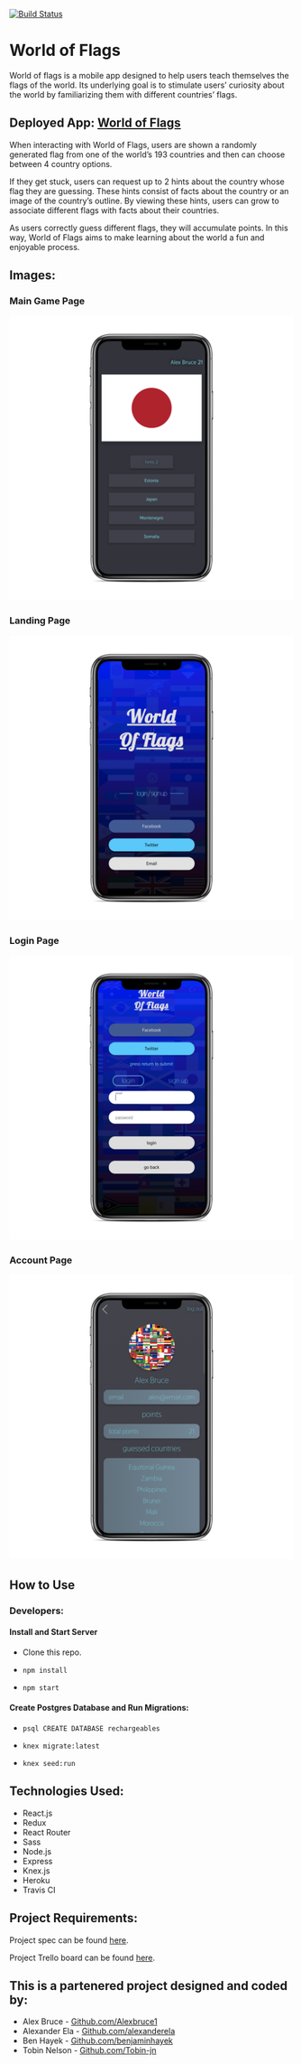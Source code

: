 [![Build Status](https://travis-ci.org/alexanderela/cross_pollination_frontend.svg?branch=master)](https://travis-ci.org/alexanderela/cross_pollination_frontend)

# World of Flags
World of flags is a mobile app designed to help users teach themselves the flags of the world.  Its underlying goal is to stimulate users’ curiosity about the world by familiarizing them  with different countries’ flags.
## Deployed App: [World of Flags](https://world-of-flags.herokuapp.com/)

When interacting with World of Flags, users are shown  a randomly generated  flag from one of the world’s 193 countries and then can choose between 4 country options.

If they get stuck, users can request up to 2 hints about the country whose flag they are guessing.  These hints consist of facts about the country or an image of the country’s outline.  By viewing these hints, users can grow to associate different flags with facts about their countries.

As users correctly guess different flags, they will accumulate points.  In this way, World of Flags aims to make learning about the world a fun and enjoyable process.

## Images:
### Main Game Page
![Main Game Page image](./src/images/app/main.png "Main Game Page")

### Landing Page
![Landing Page image](./src/images/app/landing.png "Landing Page")

### Login Page
![Login Page image](./src/images/app/login.png "Login Page")

### Account Page
![Account Page image](./src/images/app/account.png "Account Page")

## How to Use

### Developers:
#### Install and Start Server
* Clone this repo.

* `npm install`

* `npm start`

#### Create Postgres Database and Run Migrations:
* `psql CREATE DATABASE rechargeables`

* `knex migrate:latest`

* `knex seed:run`

## Technologies Used:
- React.js
- Redux
- React Router
- Sass
- Node.js
- Express
- Knex.js
- Heroku
- Travis CI

## Project Requirements:
Project spec can be found [here](http://frontend.turing.io/projects/capstone.html).

Project Trello board can be found [here](https://trello.com/b/ppUdNp6Q/cross-pollination-fe).


## This is a partenered project designed and coded by: 
* Alex Bruce - [Github.com/Alexbruce1](https://github.com/Alexbruce1)
* Alexander Ela - [Github.com/alexanderela](https://github.com/alexanderela)
* Ben Hayek - [Github.com/benjaminhayek](https://github.com/benjaminhayek)
* Tobin Nelson - [Github.com/Tobin-jn](https://github.com/Tobin-jn)
